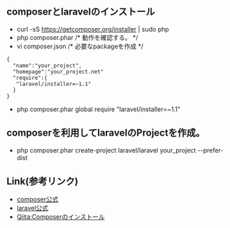 ## composerとlaravelのインストール

- curl -sS https://getcomposer.org/installer | sudo php
- php composer.phar /* 動作を確認する。 */
- vi composer.json /* 必要なpackageを作成 */

```
{
  "name":"your_project",
  "homepage":"your_project.net"
  "require":{
   "laravel/installer=~1.1"
  }
}
```

- php composer.phar global require "laravel/installer=~1.1"

## composerを利用してlaravelのProjectを作成。
- php composer.phar create-project laravel/laravel your_project --prefer-dist

## Link(参考リンク)
- [composer公式](https://getcomposer.org/)
- [laravel公式](http://laravel.com/)
- [Qiita:Composerのインストール](http://qiita.com/u-akihiro/items/d77236631acc34715a20)
